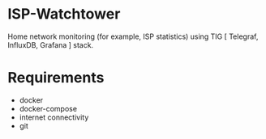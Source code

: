 # ISP-Watchtower

Home network monitoring (for example, ISP statistics) using TIG [ Telegraf, InfluxDB, Grafana ] stack.

# Requirements

- docker
- docker-compose
- internet connectivity
- git


